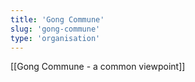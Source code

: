 ```yaml
---
title: 'Gong Commune'
slug: 'gong-commune'
type: 'organisation'
---
```


[[Gong Commune - a common viewpoint]]